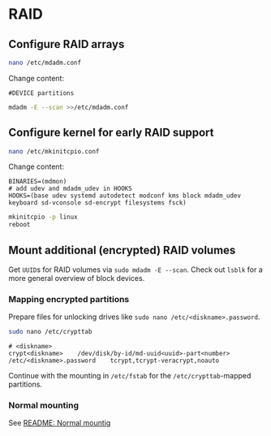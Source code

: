 # RAID

## Configure RAID arrays
```bash
nano /etc/mdadm.conf
```
Change content:
```text
#DEVICE partitions
```
```bash
mdadm -E --scan >>/etc/mdadm.conf
```

## Configure kernel for early RAID support
```bash
nano /etc/mkinitcpio.conf
```
Change content:
```text
BINARIES=(mdmon)
# add udev and mdadm_udev in HOOKS
HOOKS=(base udev systemd autodetect modconf kms block mdadm_udev keyboard sd-vconsole sd-encrypt filesystems fsck)
```
```bash
mkinitcpio -p linux
reboot
```

## Mount additional (encrypted) RAID volumes
Get `UUID`s for RAID volumes via `sudo mdadm -E --scan`.
Check out `lsblk` for a more general overview of block devices.

### Mapping encrypted partitions
Prepare files for unlocking drives like `sudo nano /etc/<diskname>.password`.
```bash
sudo nano /etc/crypttab
```
```text
# <diskname>
crypt<diskname>    /dev/disk/by-id/md-uuid<uuid>-part<number>    /etc/<diskname>.password    tcrypt,tcrypt-veracrypt,noauto
```
Continue with the mounting in `/etc/fstab` for the `/etc/crypttab`-mapped partitions.

### Normal mounting
See [README: Normal mountig](README.md#normal-mounting)


